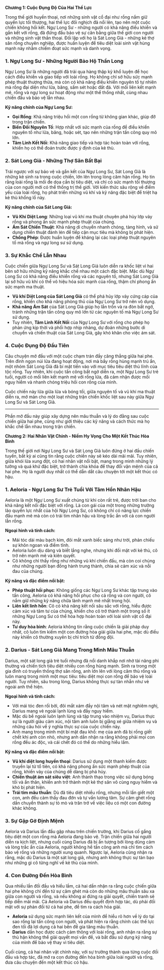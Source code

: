 **Chương 1: Cuộc Đụng Độ Của Hai Thế Lực**

Trong thế giới huyền thoại, nơi những sinh vật cổ đại như rồng nắm giữ quyền lực tối thượng, hai thế lực đối nghịch đã nổi lên, tạo nên một cuộc chiến không hồi kết. Ngự Long Sư - những người có khả năng điều khiển và gắn kết với rồng, đã đứng đầu bảo vệ sự cân bằng giữa thế giới con người và những sinh vật thần thoại. Đối lập với họ là Sát Long Giả - những kẻ thợ săn rồng chuyên nghiệp, được huấn luyện để tiêu diệt loài sinh vật hùng mạnh này nhằm chiếm đoạt sức mạnh và danh vọng.

### 1. Ngự Long Sư - Những Người Bảo Hộ Thần Long
Ngự Long Sư là những người đã trải qua hàng thập kỷ khổ luyện để học cách điều khiển và giao tiếp với loài rồng. Họ không chỉ sở hữu sức mạnh phép thuật thượng thừa, mà còn có khả năng điều khiển nguyên tố tự nhiên mà rồng đại diện như lửa, băng, sấm sét hoặc đất đá. Với mối liên kết mạnh mẽ, rồng và ngự long sư hoạt động như một thể thống nhất, cùng nhau chiến đấu và bảo vệ lẫn nhau.

**Kỹ năng chính của Ngự Long Sư:**
- **Gọi Rồng**: Khả năng triệu hồi một con rồng từ không gian khác, giúp đỡ trong trận chiến.
- **Biến Đổi Nguyên Tố**: Hợp nhất với sức mạnh của rồng để điều khiển nguyên tố như lửa, băng, hoặc sét, tạo nên những trận tấn công quy mô lớn.
- **Tâm Linh Kết Nối**: Khả năng giao tiếp và hợp tác hoàn toàn với rồng, khiến họ có thể đoán trước được ý định của kẻ thù.

### 2. Sát Long Giả - Những Thợ Săn Bất Bại
Trái ngược với sự bảo vệ và gắn kết của Ngự Long Sư, Sát Long Giả là những kẻ sinh ra trong cuộc chiến, lớn lên trong lòng căm hận rồng. Họ tin rằng loài rồng là mối đe dọa cần bị tiêu diệt, và chỉ có sức mạnh tối thượng của con người mới có thể thống trị thế giới. Với kiến thức sâu rộng về điểm yếu của loài rồng, họ phát triển những vũ khí và kỹ năng đặc biệt để triệt hạ kẻ thù khổng lồ này.

**Kỹ năng chính của Sát Long Giả:**
- **Vũ Khí Diệt Long**: Những loại vũ khí ma thuật chuyên phá hủy lớp vảy rồng và phong ấn sức mạnh phép thuật của chúng.
- **Ám Sát Chiến Thuật**: Khả năng di chuyển nhanh chóng, tàng hình, và sử dụng chiến thuật đánh lén để tiếp cận mục tiêu mà không bị phát hiện.
- **Chống Phép**: Được huấn luyện để kháng lại các loại phép thuật nguyên tố mà rồng và ngự long sư sử dụng.

### 3. Sự Khắc Chế Lẫn Nhau
Cuộc chiến giữa Ngự Long Sư và Sát Long Giả luôn diễn ra khốc liệt vì hai bên sở hữu những kỹ năng khắc chế nhau một cách đặc biệt. Mặc dù Ngự Long Sư có khả năng điều khiển rồng và các nguyên tố, nhưng Sát Long Giả lại sở hữu vũ khí có thể vô hiệu hóa sức mạnh của rồng, thậm chí phong ấn sức mạnh ma thuật.

- **Vũ khí Diệt Long của Sát Long Giả** có thể phá hủy lớp vảy cứng cáp của rồng, khiến cho khả năng phòng thủ của Ngự Long Sư trở nên vô dụng.
- **Khả năng Ám Sát** của Sát Long Giả giúp họ lẩn trốn và ra đòn bất ngờ, tránh những trận tấn công quy mô lớn từ các nguyên tố mà Ngự Long Sư sử dụng.
- Tuy nhiên, **Tâm Linh Kết Nối** của Ngự Long Sư với rồng cho phép họ phản ứng kịp thời và phối hợp nhịp nhàng, dự đoán những bước di chuyển và chiến thuật của Sát Long Giả, gây khó khăn cho việc ám sát.

### 4. Cuộc Đụng Độ Đầu Tiên
Câu chuyện mở đầu với một cuộc chạm trán đầy căng thẳng giữa hai phe. Trên đỉnh ngọn núi lửa đang hoạt động, nơi mà bầy rồng hùng mạnh trú ẩn, một nhóm Sát Long Giả đã bí mật tiến vào với mục tiêu tiêu diệt thủ lĩnh của tộc rồng. Tuy nhiên, khi cuộc tấn công bất ngờ diễn ra, một Ngự Long Sư trẻ tuổi, người có mối liên kết mạnh mẽ với rồng lửa, đã cảm nhận được mối nguy hiểm và nhanh chóng triệu hồi con rồng của mình.

Cuộc chiến nảy lửa giữa lửa và bóng tối, giữa nguyên tố và vũ khí ma thuật diễn ra, mở màn cho một loạt những trận chiến khốc liệt sau này giữa Ngự Long Sư và Sát Long Giả.

---

Phần mở đầu này giúp xây dựng nên mâu thuẫn và lý do đằng sau cuộc chiến giữa hai phe, cũng như giới thiệu các kỹ năng và cách thức mà họ khắc chế lẫn nhau trong trận chiến.

**Chương 2: Hai Nhân Vật Chính - Niềm Hy Vọng Cho Một Kết Thúc Hòa Bình**

Trong thế giới nơi Ngự Long Sư và Sát Long Giả luôn đứng ở hai đầu chiến tuyến, bất kỳ ai cũng tin rằng cuộc chiến này sẽ kéo dài mãi mãi. Tuy nhiên, giữa khói lửa xung đột, có hai nhân vật nổi bật, mang trong mình những lý tưởng và quá khứ đặc biệt, trở thành chìa khóa để thay đổi vận mệnh của cả hai phe. Họ là người duy nhất có thể dẫn dắt câu chuyện tới một kết thúc có hậu.

### 1. **Aeloria - Ngự Long Sư Trẻ Tuổi Với Tâm Hồn Nhân Hậu**
Aeloria là một Ngự Long Sư xuất chúng từ khi còn rất trẻ, được trời ban cho khả năng kết nối đặc biệt với rồng. Là con gái của một trong những trưởng lão quyền lực nhất của hội Ngự Long Sư, cô không chỉ có năng lực chiến đấu mạnh mẽ mà còn có trái tim nhân hậu và lòng trắc ẩn với cả con người lẫn rồng.

**Ngoại hình và tính cách:**
- Mái tóc dài màu bạch kim, đôi mắt xanh biếc sáng như trời, phản chiếu sự khôn ngoan và điềm tĩnh.
- Aeloria luôn dịu dàng và biết lắng nghe, nhưng khi đối mặt với kẻ thù, cô trở nên mạnh mẽ và kiên quyết.
- Cô không chỉ thấy rồng như những vũ khí chiến đấu, mà còn coi chúng như những người bạn đồng hành trung thành, chia sẻ cảm xúc và nỗi đau của chúng.

**Kỹ năng và đặc điểm nổi bật:**
- **Phép thuật hồi phục**: Không giống các Ngự Long Sư khác tập trung vào tấn công, Aeloria có khả năng hồi phục cho cả rồng và con người, cô nắm giữ những kỹ năng chữa lành mạnh mẽ nhất trong hội.
- **Liên kết linh hồn**: Cô có khả năng kết nối sâu sắc với rồng, hiểu được cảm xúc và tâm tư của chúng, khiến cho cô trở thành một trong số ít những Ngự Long Sư có thể hòa hợp hoàn toàn với loài sinh vật cổ đại này.
- **Tư duy hòa bình**: Aeloria không tin rằng cuộc chiến là giải pháp duy nhất, cô luôn tìm kiếm một con đường hòa giải giữa hai phe, mặc dù điều này khiến cô thường xuyên bị chỉ trích từ đồng đội.

### 2. **Darius - Sát Long Giả Mang Trong Mình Mâu Thuẫn**
Darius, một sát long giả trẻ tuổi nhưng đã nổi danh khắp nơi nhờ tài năng phi thường và chiến tích tiêu diệt nhiều con rồng hùng mạnh. Sinh ra trong một gia đình có truyền thống thợ săn rồng, anh lớn lên với lòng căm thù rồng và luôn mang trong mình một mục tiêu: tiêu diệt mọi con rồng để bảo vệ loài người. Tuy nhiên, sâu trong lòng, Darius không thực sự tàn nhẫn như vẻ ngoài anh thể hiện.

**Ngoại hình và tính cách:**
- Với mái tóc đen rối bời, đôi mắt xám đầy nội tâm và nét mặt nghiêm nghị, Darius mang vẻ ngoài lạnh lùng và đầy nguy hiểm.
- Mặc dù bề ngoài luôn lạnh lùng và tập trung vào nhiệm vụ, Darius thực sự là người giàu cảm xúc, nội tâm anh luôn bị giằng xé giữa nhiệm vụ và những câu hỏi về ý nghĩa thực sự của cuộc chiến này.
- Anh mang trong mình một bí mật đau khổ: mẹ của anh đã bị rồng giết chết khi anh còn nhỏ, nhưng anh dần nhận ra rằng không phải mọi con rồng đều ác độc, và cái chết đó có thể do những hiểu lầm.

**Kỹ năng và đặc điểm nổi bật:**
- **Vũ khí diệt long huyền thoại**: Darius sử dụng một thanh kiếm được truyền lại từ tổ tiên, có khả năng phong ấn sức mạnh phép thuật của rồng, khiến vảy của chúng dễ dàng bị phá hủy.
- **Chiến thuật ám sát siêu việt**: Anh thành thạo trong việc sử dụng bóng tối và ẩn thân, khiến anh trở thành một kẻ thợ săn vô cùng nguy hiểm và khó bị phát hiện.
- **Trái tim mâu thuẫn**: Dù đã tiêu diệt nhiều rồng, nhưng mỗi lần giết một con, anh đều cảm thấy đau đớn và tự vấn lương tâm. Sự căm ghét rồng dần chuyển thành sự tò mò và trăn trở về việc liệu có một con đường khác không.

### 3. **Sự Gặp Gỡ Định Mệnh**
Aeloria và Darius lần đầu gặp nhau trên chiến trường, khi Darius cố gắng tiêu diệt một con rồng mà Aeloria đang bảo vệ. Trận chiến giữa hai người diễn ra kịch liệt, nhưng cuối cùng Darius đã bị ấn tượng bởi lòng dũng cảm và lòng trắc ẩn của Aeloria, người không hề tấn công anh mà chỉ tìm cách bảo vệ rồng và những người xung quanh. Ngược lại, Aeloria cũng nhận ra rằng, mặc dù Darius là một sát long giả, nhưng anh không thực sự tàn bạo như những gì cô từng nghĩ về kẻ thù của mình.

### 4. **Con Đường Đến Hòa Bình**
Qua nhiều lần đối đầu và hiểu lầm, cả hai dần nhận ra rằng cuộc chiến giữa hai phe không chỉ đến từ sự căm ghét mà còn do những mâu thuẫn sâu xa giữa con người và rồng, và nếu không ai đứng ra giải quyết, chiến tranh sẽ tiếp diễn mãi mãi. Cả Aeloria và Darius đều quyết định hợp tác, dù phải đối mặt với sự phản đối từ cả hai phe, để tìm ra cách hòa giải.

- **Aeloria** sử dụng sức mạnh liên kết của mình để hiểu rõ hơn về lý do tại sao rồng lại tấn công con người, và phát hiện ra rằng chính các thế lực đen tối đã lợi dụng cả hai bên để gia tăng mâu thuẫn.
- **Darius** dần học được cách cảm thông với loài rồng, anh nhận ra rằng sự thù hận không thể giải quyết mọi vấn đề, và bắt đầu sử dụng kỹ năng của mình để bảo vệ thay vì tiêu diệt.

Cuối cùng, cả hai nhân vật chính này, với sự trưởng thành qua từng cuộc đối đầu và hợp tác, đã mở ra con đường đến hòa bình giữa loài người và rồng, đưa câu chuyện đến một kết thúc có hậu.